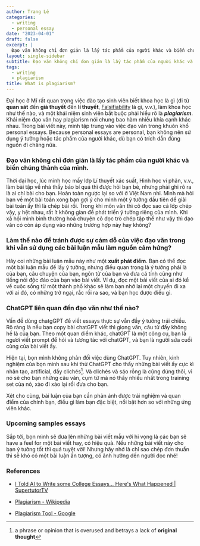 ```yaml
---
author: Trang Lê
categories:
  - writing
  - personal essay
date: "2023-04-01"
draft: false 
excerpt: | 
  Đạo văn không chỉ đơn giản là lấy tác phẩm của người khác và biến chúng thành của mình.
layout: single-sidebar
subtitle: Đạo văn không chỉ đơn giản là lấy tác phẩm của người khác và biến chúng thành của mình.
tags:
  - writing
  - plagiarism
title: What is plagiarism?
---
```


Đại học ở Mĩ rất quan trọng việc đào tạo sinh viên biết khoa học là gì (đi từ **quan sát** đến **giả thuyết** đến **lí thuyết**, [Falsifiability](https://en.wikipedia.org/wiki/Falsifiability) là gì, v.v.), làm khoa học như thế nào, và một khái niệm sinh viên bắt buộc phải hiểu rõ là ***plagiarism***.
Khái niệm đạo văn hay plagiarism nói chung bao hàm nhiều khía cạnh khác nhau.
Trong bài viết này, mình tập trung vào việc đạo văn trong khuôn khổ personal essays.
Because personal essays are personal, bạn không nên sử dụng ý tưởng hoặc tác phẩm của người khác, dù bạn có trích dẫn đúng nguồn đi chăng nữa.

### Đạo văn không chỉ đơn giản là lấy tác phẩm của người khác và biến chúng thành của mình.

Thời đại học, lúc mình học mấy lớp Lí thuyết xác suất, Hình học vi phân, v.v., làm bài tập về nhà thầy bảo bí quá thì được hỏi bạn bè, nhưng phải ghi rõ ra là ai chỉ bài cho bạn.
Hoàn toàn ngược lại so với ở Việt Nam nhỉ.
Mình mà hỏi bạn về một bài toán xong bạn gợi ý cho mình một ý tưởng đầu tiên để giải bài toán ấy thì là chép bài rồi.
Trong khi môn văn thì cô đọc sao cả lớp chép vậy, y hệt nhau, rất ít không gian để phát triển ý tưởng riêng của mình.
Khi xã hội mình bình thường hoá chuyện cô đọc trò chép tập thể như vậy thì đạo văn có còn áp dụng vào những trường hợp này hay không?

### Làm thế nào để tránh được sự cám dỗ của việc đạo văn trong khi vẫn sử dụng các bài luận mẫu làm nguồn cảm hứng?

Hãy coi những bài luận mẫu này như một **xuất phát điểm**.
Bạn có thể đọc một bài luận mẫu để lấy ý tưởng, nhưng điều quan trọng là ý tưởng phải là của bạn, câu chuyện của bạn, ngôn từ của bạn và đưa cá tính cũng như tiếng nói độc đáo của bạn vào bài viết.
Ví dụ, đọc một bài viết của ai đó kể về cuộc sống từ một thành phố khác sẽ làm bạn nhớ lại một chuyến đi xa với ai đó, có những trở ngại, rắc rối ra sao, và bạn học được điều gì.

### ChatGPT liên quan đến đạo văn như thế nào?

Vấn đề dùng chatgGPT để viết essays thực sự vẫn đầy ý tưởng trái chiều.
Rõ ràng là nếu bạn copy bài chatGPT viết thì giọng văn, câu từ đấy không hề là của bạn.
Theo một quan điểm khác, chatGPT là một công cụ, bạn là người viết prompt để hỏi và tương tác với chatGPT, và bạn là người sửa cuối cùng của bài viết ấy.

Hiện tại, bọn mình không phản đối việc dùng ChatGPT.
Tuy nhiên, kinh nghiệm của bọn mình sau khi thử ChatGPT cho thấy những bài viết ấy cực kì nhân tạo, artificial, đầy clichés[^1].
Và clichés và sáo rỗng là cũng đúng thôi, vì nó sẽ cho bạn những câu văn, cụm từ mà nó thấy nhiều nhất trong training set của nó, xào đi xào lại rồi đưa cho bạn.

[^1]: a phrase or opinion that is overused and betrays a lack of **original thought**

Xét cho cùng, bài luận của bạn cần phản ánh được trải nghiệm và quan điểm của chính bạn, điều gì làm bạn đặc biệt, nổi bật hơn so với những ứng viên khác.

### Upcoming samples essays

Sắp tới, bọn mình sẽ đưa lên những bài viết mẫu với hi vọng là các bạn sẽ have a feel for một bài viết hay, có hiệu quả.
Nếu những bài viết này cho bạn ý tưởng tốt thì quá tuyệt vời!
Nhưng hãy nhớ là chỉ sao chép đơn thuần thì sẽ khó có một bài luận ấn tượng, có ảnh hưởng đến người đọc nhé!

### References

-   [I Told AI to Write some College Essays\... Here's What Happened \| SupertutorTV](https://supertutortv.com/uncategorized/i-told-ai-to-write-some-college-essays-heres-what-happened/)

-   [Plagiarism - Wikipedia](https://en.wikipedia.org/wiki/Plagiarism)

-   [Plagiarism Tool - Google](https://www.google.com/search?q=plagiarism+tool)
